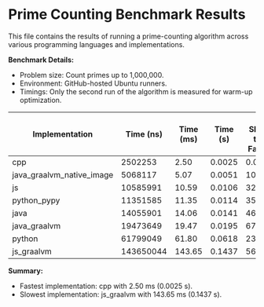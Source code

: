 # Prime Counting Benchmark Results

This file contains the results of running a prime-counting algorithm across various programming languages and implementations.

**Benchmark Details:**
- Problem size: Count primes up to 1,000,000.
- Environment: GitHub-hosted Ubuntu runners.
- Timings: Only the second run of the algorithm is measured for warm-up optimization.

| Implementation       | Time (ns)         | Time (ms)         | Time (s)          | % Slower than Fastest |
|----------------------|-------------------|-------------------|-------------------|-----------------------|
| cpp                  | 2502253           | 2.50              | 0.0025            | 0.00                  |
| java_graalvm_native_image | 5068117           | 5.07              | 0.0051            | 102.54                |
| js                   | 10585991          | 10.59             | 0.0106            | 323.06                |
| python_pypy          | 11351585          | 11.35             | 0.0114            | 353.65                |
| java                 | 14055901          | 14.06             | 0.0141            | 461.73                |
| java_graalvm         | 19473649          | 19.47             | 0.0195            | 678.24                |
| python               | 61799049          | 61.80             | 0.0618            | 2369.74               |
| js_graalvm           | 143650044         | 143.65            | 0.1437            | 5640.83               |

**Summary:**
- Fastest implementation: cpp with 2.50 ms (0.0025 s).
- Slowest implementation: js_graalvm with 143.65 ms (0.1437 s).
